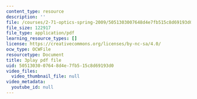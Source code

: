 ```yaml
---
content_type: resource
description: ''
file: /courses/2-71-optics-spring-2009/5051303007648d4e7fb515c8d69193d0_8u0Mfs1m_r8.pdf
file_size: 122917
file_type: application/pdf
learning_resource_types: []
license: https://creativecommons.org/licenses/by-nc-sa/4.0/
ocw_type: OCWFile
resourcetype: Document
title: 3play pdf file
uid: 50513030-0764-8d4e-7fb5-15c8d69193d0
video_files:
  video_thumbnail_file: null
video_metadata:
  youtube_id: null
---
```


